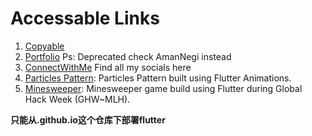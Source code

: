 # Accessable Links

1. [Copyable](https://FlutterApplication.github.io/copyable/)
2. [Portfolio](https://FlutterApplication.github.io/portfolio/) Ps: Deprecated check AmanNegi instead
3. [ConnectWithMe](https://FlutterApplication.github.io/connect-with-me/) Find all my socials here
4. [Particles Pattern](https://FlutterApplication.github.io/particles/): Particles Pattern built using Flutter Animations.
5. [Minesweeper](https://FlutterApplication.github.io/minesweeper/): Minesweeper game build using Flutter during Global Hack Week (GHW~MLH).

**只能从<username>.github.io这个仓库下部署flutter**
